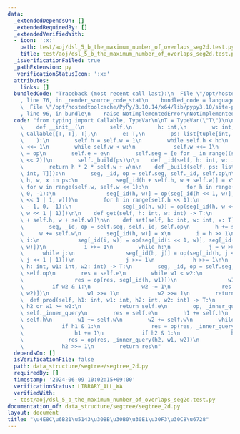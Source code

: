 ```yaml
---
data:
  _extendedDependsOn: []
  _extendedRequiredBy: []
  _extendedVerifiedWith:
  - icon: ':x:'
    path: test/aoj/dsl_5_b_the_maximum_number_of_overlaps_seg2d.test.py
    title: test/aoj/dsl_5_b_the_maximum_number_of_overlaps_seg2d.test.py
  _isVerificationFailed: true
  _pathExtension: py
  _verificationStatusIcon: ':x:'
  attributes:
    links: []
  bundledCode: "Traceback (most recent call last):\n  File \"/opt/hostedtoolcache/PyPy/3.10.14/x64/lib/pypy3.10/site-packages/onlinejudge_verify/documentation/build.py\"\
    , line 76, in _render_source_code_stat\n    bundled_code = language.bundle(\n\
    \  File \"/opt/hostedtoolcache/PyPy/3.10.14/x64/lib/pypy3.10/site-packages/onlinejudge_verify/languages/python.py\"\
    , line 96, in bundle\n    raise NotImplementedError\nNotImplementedError\n"
  code: "from typing import Callable, TypeVar\n\nT = TypeVar(\"T\")\n\n\nclass Segtree2d:\n\
    \    def __init__(\n        self,\n        h: int,\n        w: int,\n        op:\
    \ Callable[[T, T], T],\n        e: T,\n        ps: list[tuple[int, int, T]],\n\
    \    ):\n        self.h = self.w = 1\n        while self.h < h:\n            self.h\
    \ <<= 1\n        while self.w < w:\n            self.w <<= 1\n        self.op\
    \ = op\n        self.e = e\n        self.seg = [e for _ in range((self.h * self.w)\
    \ << 2)]\n        self._build(ps)\n\n    def _id(self, h: int, w: int) -> int:\n\
    \        return h * 2 * self.w + w\n\n    def _build(self, ps: list[tuple[int,\
    \ int, T]]):\n        seg, _id, op = self.seg, self._id, self.op\n\n        for\
    \ h, w, x in ps:\n            seg[_id(h + self.h, w + self.w)] = x\n\n       \
    \ for w in range(self.w, self.w << 1):\n            for h in range(self.h - 1,\
    \ 0, -1):\n                seg[_id(h, w)] = op(seg[_id(h << 1, w)], seg[_id(h\
    \ << 1 | 1, w)])\n        for h in range(self.h << 1):\n            for w in range(self.w\
    \ - 1, 0, -1):\n                seg[_id(h, w)] = op(seg[_id(h, w << 1)], seg[_id(h,\
    \ w << 1 | 1)])\n\n    def get(self, h: int, w: int) -> T:\n        return self.seg[self._id(h\
    \ + self.h, w + self.w)]\n\n    def set(self, h: int, w: int, x: T) -> None:\n\
    \        seg, _id, op = self.seg, self._id, self.op\n        h += self.h\n   \
    \     w += self.w\n        seg[_id(h, w)] = x\n        i = h >> 1\n        while\
    \ i:\n            seg[_id(i, w)] = op(seg[_id(i << 1, w)], seg[_id(i << 1 | 1,\
    \ w)])\n            i >>= 1\n        while h:\n            j = w >> 1\n      \
    \      while j:\n                seg[_id(h, j)] = op(seg[_id(h, j << 1)], seg[_id(h,\
    \ j << 1 | 1)])\n                j >>= 1\n            h >>= 1\n\n    def _inner_query(self,\
    \ h: int, w1: int, w2: int) -> T:\n        seg, _id, op = self.seg, self._id,\
    \ self.op\n        res = self.e\n        while w1 < w2:\n            if w1 & 1:\n\
    \                res = op(res, seg[_id(h, w1)])\n                w1 += 1\n   \
    \         if w2 & 1:\n                w2 -= 1\n                res = op(res, seg[_id(h,\
    \ w2)])\n            w1 >>= 1\n            w2 >>= 1\n        return res\n\n  \
    \  def prod(self, h1: int, w1: int, h2: int, w2: int) -> T:\n        if h1 >=\
    \ h2 or w1 >= w2:\n            return self.e\n        op, _inner_query = self.op,\
    \ self._inner_query\n        res = self.e\n        h1 += self.h\n        h2 +=\
    \ self.h\n        w1 += self.w\n        w2 += self.w\n        while h1 < h2:\n\
    \            if h1 & 1:\n                res = op(res, _inner_query(h1, w1, w2))\n\
    \                h1 += 1\n            if h2 & 1:\n                h2 -= 1\n  \
    \              res = op(res, _inner_query(h2, w1, w2))\n            h1 >>= 1\n\
    \            h2 >>= 1\n        return res\n"
  dependsOn: []
  isVerificationFile: false
  path: data_structure/segtree/segtree_2d.py
  requiredBy: []
  timestamp: '2024-06-09 10:02:15+09:00'
  verificationStatus: LIBRARY_ALL_WA
  verifiedWith:
  - test/aoj/dsl_5_b_the_maximum_number_of_overlaps_seg2d.test.py
documentation_of: data_structure/segtree/segtree_2d.py
layout: document
title: "\u4E8C\u6B21\u5143\u30BB\u30B0\u30E1\u30F3\u30C8\u6728"
---
```

